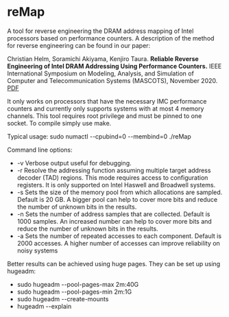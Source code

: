 # reMap
A tool for reverse engineering the DRAM address mapping of Intel processors based on performance counters.
A description of the method for reverse engineering can be found in our paper:

Christian Helm, Soramichi Akiyama, Kenjiro Taura.
**Reliable Reverse Engineering of Intel DRAM Addressing Using Performance Counters.**
IEEE International Symposium on Modeling, Analysis, and Simulation of Computer and Telecommunication Systems (MASCOTS), November 2020. [PDF](http://www.soramichi.jp/pdf/MASCOTS2020.pdf)


It only works on processors that have the necessary IMC performance counters and currently only supports systems with at most 4 memory channels.
This tool requires root privilege and must be pinned to one socket.
To compile simply use make.

Typical usage: sudo numactl --cpubind=0 --membind=0 ./reMap

Command line options:
* -v Verbose output useful for debugging.
* -r Resolve the addressing function assuming multiple target address decoder (TAD) regions.
This mode requires access to configuration registers. It is only supported on Intel Haswell and Broadwell systems.
* -s <size in GB> Sets the size of the memory pool from which allocations are sampled. Default is 20 GB.
A bigger pool can help to cover more bits and reduce the number of unknown bits in the results.
* -n <number of samples> Sets the number of address samples that are collected. Default is 1000 samples.
An increased number can help to cover more bits and reduce the number of unknown bits in the results.
* -a <number of accesses> Sets the number of repeated accesses to each component. Default is 2000 accesses.
A higher number of accesses can improve reliability on noisy systems

Better results can be achieved using huge pages. They can be set up using hugeadm:

* sudo hugeadm --pool-pages-max 2m:40G                                                       
* sudo hugeadm --pool-pages-min 2m:1G                                                        
* sudo hugeadm --create-mounts 
* hugeadm --explain
